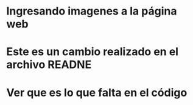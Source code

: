 # Ingresando imagenes a la página web
# Este es un cambio realizado en el archivo READNE
# Ver que es lo que falta en el código
